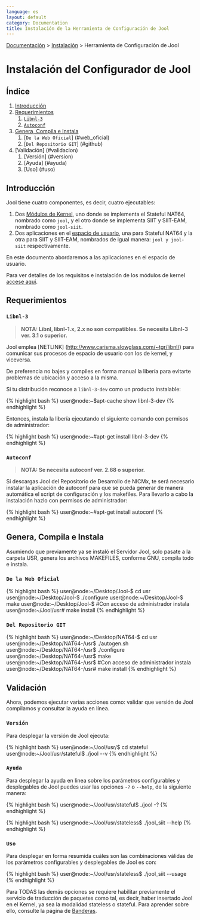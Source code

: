 ```yaml
---
language: es
layout: default
category: Documentation
title: Instalación de la Herramienta de Configuración de Jool
---
```


[Documentación](documentation.html) > [Instalación](documentation.html#instalacion) > Herramienta de Configuración de Jool

# Instalación del Configurador de Jool

## Índice

1. [Introducción](#introduccion)
2. [Requerimientos](#requerimientos)
	1. [`Libnl-3`](#libnl-3)
	2. [`Autoconf`](#autoconf)
3. [Genera, Compila e Instala](#crea_compila_instala)
	1. [`De la Web Oficial`] (#web_oficial)
	2. [`Del Repositorio GIT`] (#github)
4. [Validación] (#validacion)
	1. [Versión] (#version)
	2. [Ayuda] (#ayuda)
	3. [Uso] (#uso)

## Introducción

Jool tiene cuatro componentes, es decir, cuatro ejecutables:

1. Dos [Módulos de Kernel](https://es.wikipedia.org/wiki/M%C3%B3dulo_de_n%C3%BAcleo), uno donde se implementa el Stateful NAT64, nombrado como `jool`, y el otro donde se implementa SIIT y SIIT-EAM, nombrado como `jool-siit`. 
2. Dos aplicaciones en el [espacio de usuario](http://es.wikipedia.org/wiki/Espacio_de_usuario), una para Stateful NAT64 y la otra para SIIT y SIIT-EAM, nombrados de igual manera: `jool y jool-siit` respectivamente.

En este documento abordaremos a las aplicaciones en el espacio de usuario.

Para ver detalles de los requisitos e instalación de los módulos de kernel [accese aquí](mod-install.html).

## Requerimientos

### `Libnl-3`

> **NOTA: Libnl, libnl-1.x, 2.x no son compatibles. Se necesita Libnl-3 ver. 3.1 o superior.**

Jool emplea [NETLINK] (http://www.carisma.slowglass.com/~tgr/libnl/) para comunicar sus procesos de espacio de usuario con los de kernel, y viceversa.  

De preferencia no bajes y compiles en forma manual la libería para evitarte problemas de ubicación y acceso a la misma.

Si tu distribución reconoce a `libnl-3-dev` como un producto instalable:

{% highlight bash %}
user@node:~$apt-cache show libnl-3-dev
{% endhighlight %}

Entonces, instala la libería ejecutando el siguiente comando con permisos de administrador:

{% highlight bash %}
user@node:~#apt-get install libnl-3-dev
{% endhighlight %}

### `Autoconf`

> **NOTA: Se necesita autoconf ver. 2.68 o superior.**

Si descargas Jool del Repositorio de Desarrollo de NICMx, te será necesario instalar la aplicación de autoconf para que se pueda generar de manera automática el script de configuración y los makefiles. Para llevarlo a cabo la instalación hazlo con permisos de administrador:

{% highlight bash %}
user@node:~#apt-get install autoconf
{% endhighlight %}

## Genera, Compila e Instala

Asumiendo que previamente ya se instaló el Servidor Jool, solo pasate a la carpeta USR, genera los archivos MAKEFILES, conforme GNU, compila todo e instala.
		
### `De la Web Oficial`

{% highlight bash %}
user@node:~/Desktop/Jool-<version>$ cd usr
user@node:~/Desktop/Jool-<version>$ ./configure
user@node:~/Desktop/Jool-<version>$ make
user@node:~/Desktop/Jool-<version>$ #Con acceso de administrador instala
user@node:~/Jool/usr# make install 
{% endhighlight %}

### `Del Repositorio GIT`

{% highlight bash %}
user@node:~/Desktop/NAT64-<version>$ cd usr
user@node:~/Desktop/NAT64-<version>/usr$ ./autogen.sh
user@node:~/Desktop/NAT64-<version>/usr$ ./configure
user@node:~/Desktop/NAT64-<version>/usr$ make
user@node:~/Desktop/NAT64-<version>/usr$ #Con acceso de administrador instala
user@node:~/Desktop/NAT64-<version>/usr# make install
{% endhighlight %}

## Validación

Ahora, podemos ejecutar varias acciones como: validar que versión de Jool compilamos y consultar la ayuda en línea.

### `Versión`

Para desplegar la versión de Jool ejecuta:

{% highlight bash %}
user@node:~/Jool/usr/$ cd stateful
user@node:~/Jool/usr/stateful$ ./jool --v
{% endhighlight %}


### `Ayuda`

Para desplegar la ayuda en linea sobre los parámetros configurables y desplegables de Jool puedes usar las opciones `-?` o `--help`, de la siguiente manera:

{% highlight bash %}
user@node:~/Jool/usr/stateful$ ./jool -?
{% endhighlight %}

{% highlight bash %}
user@node:~/Jool/usr/stateless$ ./jool_siit --help
{% endhighlight %}

### `Uso`

Para desplegar en forma resumida cuáles son las combinaciones válidas de los parámetros configurables y desplegables de Jool es con:

{% highlight bash %}
user@node:~/Jool/usr/stateless$ ./jool_siit --usage
{% endhighlight %}

Para TODAS las demás opciones se requiere habilitar previamente el servicio de traducción de paquetes como tal, es decir, haber insertado Jool en el Kernel, ya sea la modalidad stateless o stateful. Para aprender sobre ello, consulte la página de [Banderas](usr-flags.html).
